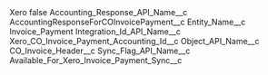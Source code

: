 <?xml version="1.0" encoding="UTF-8"?>
<CustomMetadata xmlns="http://soap.sforce.com/2006/04/metadata" xmlns:xsi="http://www.w3.org/2001/XMLSchema-instance" xmlns:xsd="http://www.w3.org/2001/XMLSchema">
    <label>Xero</label>
    <protected>false</protected>
    <values>
        <field>Accounting_Response_API_Name__c</field>
        <value xsi:type="xsd:string">AccountingResponseForCOInvoicePayment__c</value>
    </values>
    <values>
        <field>Entity_Name__c</field>
        <value xsi:type="xsd:string">Invoice_Payment</value>
    </values>
    <values>
        <field>Integration_Id_API_Name__c</field>
        <value xsi:type="xsd:string">Xero_CO_Invoice_Payment_Accounting_Id__c</value>
    </values>
    <values>
        <field>Object_API_Name__c</field>
        <value xsi:type="xsd:string">CO_Invoice_Header__c</value>
    </values>
    <values>
        <field>Sync_Flag_API_Name__c</field>
        <value xsi:type="xsd:string">Available_For_Xero_Invoice_Payment_Sync__c</value>
    </values>
</CustomMetadata>
